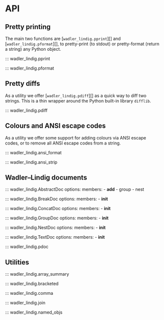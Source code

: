 # API

## Pretty printing

The main two functions are [`wadler_lindig.pprint`][] and [`wadler_lindig.pformat`][], to pretty-print (to stdout) or pretty-format (return a string) any Python object.

::: wadler_lindig.pprint

::: wadler_lindig.pformat

## Pretty diffs

As a utility we offer [`wadler_lindig.pdiff`][] as a quick way to diff two strings. This is a thin wrapper around the Python built-in library `difflib`.

::: wadler_lindig.pdiff

## Colours and ANSI escape codes

As a utility we offer some support for adding colours via ANSI escape codes, or to remove all ANSI escape codes from a string.

::: wadler_lindig.ansi_format

::: wadler_lindig.ansi_strip

## Wadler–Lindig documents

::: wadler_lindig.AbstractDoc
    options:
        members:
            - __add__
            - group
            - nest

::: wadler_lindig.BreakDoc
    options:
        members:
            - __init__

::: wadler_lindig.ConcatDoc
    options:
        members:
            - __init__

::: wadler_lindig.GroupDoc
    options:
        members:
            - __init__

::: wadler_lindig.NestDoc
    options:
        members:
            - __init__

::: wadler_lindig.TextDoc
    options:
        members:
            - __init__

::: wadler_lindig.pdoc

## Utilities

::: wadler_lindig.array_summary

::: wadler_lindig.bracketed

::: wadler_lindig.comma

::: wadler_lindig.join

::: wadler_lindig.named_objs